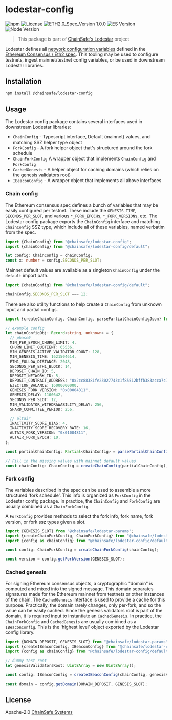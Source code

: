 # lodestar-config

[![npm](https://img.shields.io/npm/v/@chainsafe/lodestar-config)](https://www.npmjs.com/package/@chainsafe/lodestar-config)
[![License](https://img.shields.io/badge/License-Apache%202.0-blue.svg)](https://opensource.org/licenses/Apache-2.0)
![ETH2.0_Spec_Version 1.0.0](https://img.shields.io/badge/ETH2.0_Spec_Version-1.0.0-2e86c1.svg)
![ES Version](https://img.shields.io/badge/ES-2020-yellow)
![Node Version](https://img.shields.io/badge/node-12.x-green)

> This package is part of [ChainSafe's Lodestar](https://lodestar.chainsafe.io) project

Lodestar defines all [network configuration variables](https://github.com/ethereum/eth2.0-specs/tree/dev/configs) defined in the [Ethereum Consensus / Eth2 spec](https://github.com/ethereum/eth2.0-specs). This tooling may be used to configure testnets, ingest mainnet/testnet config variables, or be used in downstream Lodestar libraries.

## Installation

```sh
npm install @chainsafe/lodestar-config
```

## Usage

The Lodestar config package contains several interfaces used in downstream Lodestar libraries:

- `ChainConfig` - Typescript interface, Default (mainnet) values, and matching SSZ helper type object
- `ForkConfig` - A fork helper object that's structured around the fork schedule
- `ChainForkConfig` A wrapper object that implements `ChainConfig` and `ForkConfig`
- `CachedGenesis` - A helper object for caching domains (which relies on the genesis validators root)
- `IBeaconConfig` - A wrapper object that implements all above interfaces

### Chain config

The Ethereum consensus spec defines a bunch of variables that may be easily configured per testnet. These include the `GENESIS_TIME`, `SECONDS_PER_SLOT`, and various `*_FORK_EPOCH`s, `*_FORK_VERSION`s, etc. The Lodestar config package exports the `ChainConfig` interface and matching `ChainConfig` SSZ type, which include all of these variables, named verbatim from the spec.

```typescript
import {ChainConfig} from "@chainsafe/lodestar-config";
import {chainConfig} from "@chainsafe/lodestar-config/default";

let config: ChainConfig = chainConfig;
const x: number = config.SECONDS_PER_SLOT;
```

Mainnet default values are available as a singleton `ChainConfig` under the `default` import path.

```typescript
import {chainConfig} from "@chainsafe/lodestar-config/default";

chainConfig.SECONDS_PER_SLOT === 12;
```

There are also utility functions to help create a `ChainConfig` from unknown input and partial configs.

```typescript
import {createChainConfig, ChainConfig, parsePartialChainConfigJson} from "@chainsafe/lodestar-config";

// example config
let chainConfigObj: Record<string, unknown> = {
  // phase0
  MIN_PER_EPOCH_CHURN_LIMIT: 4,
  CHURN_LIMIT_QUOTIENT: 65536,
  MIN_GENESIS_ACTIVE_VALIDATOR_COUNT: 128,
  MIN_GENESIS_TIME: 1621504614,
  ETH1_FOLLOW_DISTANCE: 2048,
  SECONDS_PER_ETH1_BLOCK: 14,
  DEPOSIT_CHAIN_ID: 5,
  DEPOSIT_NETWORK_ID: 5,
  DEPOSIT_CONTRACT_ADDRESS: "0x2cc88381fe23027743c1f85512bffb383acca7c7",
  EJECTION_BALANCE: 16000000000,
  GENESIS_FORK_VERSION: "0x00004811",
  GENESIS_DELAY: 1100642,
  SECONDS_PER_SLOT: 12,
  MIN_VALIDATOR_WITHDRAWABILITY_DELAY: 256,
  SHARD_COMMITTEE_PERIOD: 256,

  // altair
  INACTIVITY_SCORE_BIAS: 4,
  INACTIVITY_SCORE_RECOVERY_RATE: 16,
  ALTAIR_FORK_VERSION: "0x01004811",
  ALTAIR_FORK_EPOCH: 10,
};

const partialChainConfig: Partial<ChainConfig> = parsePartialChainConfigJson(chainConfigObj);

// Fill in the missing values with mainnet default values
const chainConfig: ChainConfig = createChainConfig(partialChainConfig);
```

### Fork config

The variables described in the spec can be used to assemble a more structured 'fork schedule'. This info is organized as `ForkConfig` in the Lodestar config package. In practice, the `ChainConfig` and `ForkConfig` are usually combined as a `ChainForkConfig`.

A `ForkConfig` provides methods to select the fork info, fork name, fork version, or fork ssz types given a slot.

```typescript
import {GENESIS_SLOT} from "@chainsafe/lodestar-params";
import {createChainForkConfig, ChainForkConfig} from "@chainsafe/lodestar-config";
import {config as chainConfig} from "@chainsafe/lodestar-config/default";

const config: ChainForkConfig = createChainForkConfig(chainConfig);

const version = config.getForkVersion(GENESIS_SLOT);
```

### Cached genesis

For signing Ethereum consensus objects, a cryptographic "domain" is computed and mixed into the signed message. This domain separates signatures made for the Ethereum mainnet from testnets or other instances of the chain. The `CachedGenesis` interface is used to provide a cache for this purpose. Practically, the domain rarely changes, only per-fork, and so the value can be easily cached. Since the genesis validators root is part of the domain, it is required input to instantiate an `CachedGenesis`. In practice, the `ChainForkConfig` and `CachedGenesis` are usually combined as a `IBeaconConfig`. This is the 'highest level' object exported by the Lodestar config library.

```typescript
import {DOMAIN_DEPOSIT, GENESIS_SLOT} from "@chainsafe/lodestar-params";
import {createIBeaconConfig, IBeaconConfig} from "@chainsafe/lodestar-config";
import {config as chainConfig} from "@chainsafe/lodestar-config/default";

// dummy test root
let genesisValidatorsRoot: Uint8Array = new Uint8Array();

const config: IBeaconConfig = createIBeaconConfig(chainConfig, genesisValidatorsRoot);

const domain = config.getDomain(DOMAIN_DEPOSIT, GENESIS_SLOT);
```

## License

Apache-2.0 [ChainSafe Systems](https://chainsafe.io)
